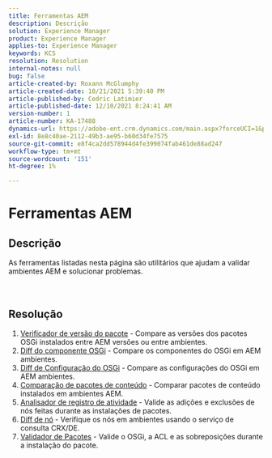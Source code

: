 ```yaml
---
title: Ferramentas AEM
description: Descrição
solution: Experience Manager
product: Experience Manager
applies-to: Experience Manager
keywords: KCS
resolution: Resolution
internal-notes: null
bug: false
article-created-by: Roxann McGlumphy
article-created-date: 10/21/2021 5:39:40 PM
article-published-by: Cedric Latimier
article-published-date: 12/10/2021 8:24:41 AM
version-number: 1
article-number: KA-17488
dynamics-url: https://adobe-ent.crm.dynamics.com/main.aspx?forceUCI=1&pagetype=entityrecord&etn=knowledgearticle&id=37f882db-9532-ec11-b6e5-000d3a5ba97a
exl-id: 8e8c40ae-2112-49b3-ae95-b60d34fe7575
source-git-commit: e8f4ca2dd578944d4fe399074fab461de88ad247
workflow-type: tm+mt
source-wordcount: '151'
ht-degree: 1%

---
```


# Ferramentas AEM

## Descrição

As ferramentas listadas nesta página são utilitários que ajudam a validar ambientes AEM e solucionar problemas.<br><br><br>

## Resolução


1. [Verificador de versão do pacote](https://helpx.adobe.com/experience-manager/kb/tools/bundle-version-checker.html) - Compare as versões dos pacotes OSGi instalados entre AEM versões ou entre ambientes.
2. [Diff do componente OSGi](https://helpx.adobe.com/experience-manager/kb/tools/osgi-component-diff.html) - Compare os componentes do OSGi em AEM ambientes.
3. [Diff de Configuração do OSGi](https://helpx.adobe.com/experience-manager/kb/tools/osgi-configuration-diff.html) - Compare as configurações do OSGi em AEM ambientes.
4. [Comparação de pacotes de conteúdo](https://helpx.adobe.com/experience-manager/kb/tools/content-package-comparator.html) - Comparar pacotes de conteúdo instalados em ambientes AEM.
5. [Analisador de registro de atividade](https://helpx.adobe.com/experience-manager/kb/tools/activity-log-analyzer.html) - Valide as adições e exclusões de nós feitas durante as instalações de pacotes.
6. [Diff de nó](https://helpx.adobe.com/experience-manager/kb/tools/aem-node-diff.html) - Verifique os nós em ambientes usando o serviço de consulta CRX/DE.
7. [Validador de Pacotes](https://helpx.adobe.com/experience-manager/6-4/sites/administering/using/package-manager.html#ValidatingPackages) - Valide o OSGi, a ACL e as sobreposições durante a instalação do pacote.
